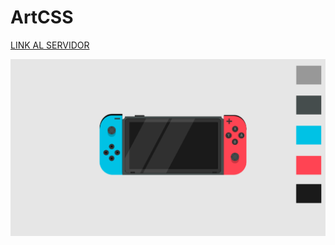 # ArtCSS

<a href="https://tiburoncin.lat/22281/ArtCSS/html/" target="_blank">LINK AL SERVIDOR</a>

![image_reference](./imagen_referencia.png)

